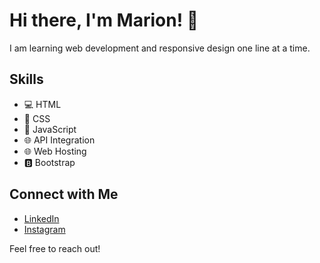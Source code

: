 # Hi there, I'm Marion! 👋

I am learning web development and responsive design one line at a time. 


## Skills
- 💻 HTML
- 🎨 CSS
- 🚀 JavaScript
- 🌐 API Integration
- 🌐 Web Hosting
- 🅱️ Bootstrap



## Connect with Me
- [LinkedIn](https://www.linkedin.com/in/marionfrotte/)
- [Instagram](https://www.instagram.com/madamemarion/)


Feel free to reach out!
